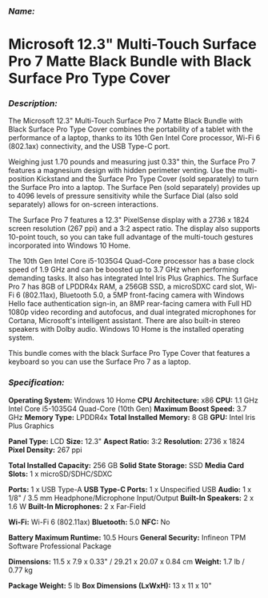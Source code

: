### _Name:_

# Microsoft 12.3" Multi-Touch Surface Pro 7 Matte Black Bundle with Black Surface Pro Type Cover

### _Description:_

The Microsoft 12.3" Multi-Touch Surface Pro 7 Matte Black Bundle with Black Surface Pro Type Cover combines the portability of a tablet with the performance of a laptop, thanks to its 10th Gen Intel Core processor, Wi-Fi 6 (802.1ax) connectivity, and the USB Type-C port.

Weighing just 1.70 pounds and measuring just 0.33" thin, the Surface Pro 7 features a magnesium design with hidden perimeter venting. Use the multi-position Kickstand and the Surface Pro Type Cover (sold separately) to turn the Surface Pro into a laptop. The Surface Pen (sold separately) provides up to 4096 levels of pressure sensitivity while the Surface Dial (also sold separately) allows for on-screen interactions.

The Surface Pro 7 features a 12.3" PixelSense display with a 2736 x 1824 screen resolution (267 ppi) and a 3:2 aspect ratio. The display also supports 10-point touch, so you can take full advantage of the multi-touch gestures incorporated into Windows 10 Home.

The 10th Gen Intel Core i5-1035G4 Quad-Core processor has a base clock speed of 1.9 GHz and can be boosted up to 3.7 GHz when performing demanding tasks. It also has integrated Intel Iris Plus Graphics. The Surface Pro 7 has 8GB of LPDDR4x RAM, a 256GB SSD, a microSDXC card slot, Wi-Fi 6 (802.11ax), Bluetooth 5.0, a 5MP front-facing camera with Windows Hello face authentication sign-in, an 8MP rear-facing camera with Full HD 1080p video recording and autofocus, and dual integrated microphones for Cortana, Microsoft's intelligent assistant. There are also built-in stereo speakers with Dolby audio. Windows 10 Home is the installed operating system.

This bundle comes with the black Surface Pro Type Cover that features a keyboard so you can use the Surface Pro 7 as a laptop.

### _Specification:_

**Operating System:** Windows 10 Home
**CPU Architecture:** x86
**CPU:** 1.1 GHz Intel Core i5-1035G4 Quad-Core (10th Gen)
**Maximum Boost Speed:** 3.7 GHz
**Memory Type:** LPDDR4x
**Total Installed Memory:** 8 GB
**GPU:** Intel Iris Plus Graphics

**Panel Type:** LCD
**Size:** 12.3"
**Aspect Ratio:** 3:2
**Resolution:** 2736 x 1824
**Pixel Density:** 267 ppi

**Total Installed Capacity:** 256 GB
**Solid State Storage:** SSD
**Media Card Slots:** 1 x microSD/SDHC/SDXC

**Ports:** 1 x USB Type-A
**USB Type-C Ports:** 1 x Unspecified USB
**Audio:** 1 x 1/8" / 3.5 mm Headphone/Microphone Input/Output
**Built-In Speakers:** 2 x 1.6 W
**Built-In Microphones:** 2 x Far-Field

**Wi-Fi:** Wi-Fi 6 (802.11ax)
**Bluetooth:** 5.0
**NFC:** No

**Battery Maximum Runtime:** 10.5 Hours
**General Security:** Infineon TPM Software Professional Package

**Dimensions:** 11.5 x 7.9 x 0.33" / 29.21 x 20.07 x 0.84 cm
**Weight:** 1.7 lb / 0.77 kg

**Package Weight:** 5 lb
**Box Dimensions (LxWxH):** 13 x 11 x 10"